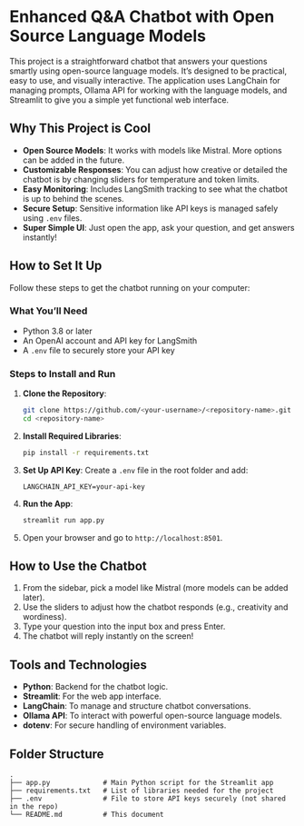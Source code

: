 # Enhanced Q&A Chatbot with Open Source Language Models

This project is a straightforward chatbot that answers your questions smartly using open-source language models. It’s designed to be practical, easy to use, and visually interactive. The application uses LangChain for managing prompts, Ollama API for working with the language models, and Streamlit to give you a simple yet functional web interface.

## Why This Project is Cool

- **Open Source Models**: It works with models like Mistral. More options can be added in the future.
- **Customizable Responses**: You can adjust how creative or detailed the chatbot is by changing sliders for temperature and token limits.
- **Easy Monitoring**: Includes LangSmith tracking to see what the chatbot is up to behind the scenes.
- **Secure Setup**: Sensitive information like API keys is managed safely using `.env` files.
- **Super Simple UI**: Just open the app, ask your question, and get answers instantly!

## How to Set It Up

Follow these steps to get the chatbot running on your computer:

### What You’ll Need
- Python 3.8 or later
- An OpenAI account and API key for LangSmith
- A `.env` file to securely store your API key

### Steps to Install and Run

1. **Clone the Repository**:
    ```bash
    git clone https://github.com/<your-username>/<repository-name>.git
    cd <repository-name>
    ```

2. **Install Required Libraries**:
    ```bash
    pip install -r requirements.txt
    ```

3. **Set Up API Key**:
    Create a `.env` file in the root folder and add:
    ```env
    LANGCHAIN_API_KEY=your-api-key
    ```

4. **Run the App**:
    ```bash
    streamlit run app.py
    ```

5. Open your browser and go to `http://localhost:8501`.

## How to Use the Chatbot

1. From the sidebar, pick a model like Mistral (more models can be added later).  
2. Use the sliders to adjust how the chatbot responds (e.g., creativity and wordiness).  
3. Type your question into the input box and press Enter.  
4. The chatbot will reply instantly on the screen!

## Tools and Technologies

- **Python**: Backend for the chatbot logic.
- **Streamlit**: For the web app interface.
- **LangChain**: To manage and structure chatbot conversations.
- **Ollama API**: To interact with powerful open-source language models.
- **dotenv**: For secure handling of environment variables.

## Folder Structure

```plaintext
.
├── app.py             # Main Python script for the Streamlit app
├── requirements.txt   # List of libraries needed for the project
├── .env               # File to store API keys securely (not shared in the repo)
└── README.md          # This document
